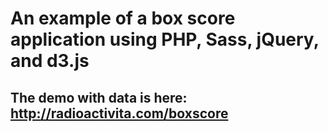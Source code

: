 # An example of a box score application using PHP, Sass, jQuery, and d3.js
## The demo with data is here: http://radioactivita.com/boxscore